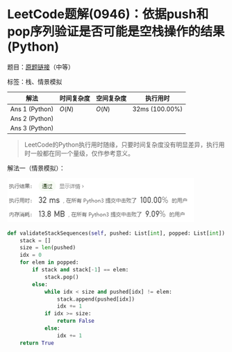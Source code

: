 # LeetCode题解(0946)：依据push和pop序列验证是否可能是空栈操作的结果(Python)

题目：[原题链接](https://leetcode-cn.com/problems/validate-stack-sequences/)（中等）

标签：栈、情景模拟

| 解法           | 时间复杂度 | 空间复杂度 | 执行用时       |
| -------------- | ---------- | ---------- | -------------- |
| Ans 1 (Python) | $O(N)$     | $O(N)$     | 32ms (100.00%) |
| Ans 2 (Python) |            |            |                |
| Ans 3 (Python) |            |            |                |

>  LeetCode的Python执行用时随缘，只要时间复杂度没有明显差异，执行用时一般都在同一个量级，仅作参考意义。

解法一（情景模拟）：

![LeetCode题解(0946)：截图1](LeetCode题解(0946)：截图1.png)

```python
def validateStackSequences(self, pushed: List[int], popped: List[int]) -> bool:
    stack = []
    size = len(pushed)
    idx = 0
    for elem in popped:
        if stack and stack[-1] == elem:
            stack.pop()
        else:
            while idx < size and pushed[idx] != elem:
                stack.append(pushed[idx])
                idx += 1
            if idx >= size:
                return False
            else:
                idx += 1
    return True
```